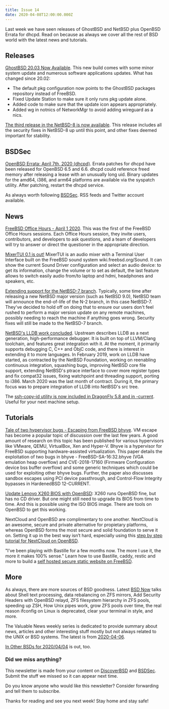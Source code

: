 ```yaml
---
title: Issue 14
date: 2020-04-08T12:00:00.000Z
---
```


Last week we have seen releases of GhostBSD and NetBSD plus OpenBSD Errata for dhcpd. Read on because as always we cover all the rest of BSD world with the latest news and tutorials.

<!-- more -->

## Releases

[GhostBSD 20.03 Now Available](http://ghostbsd.org/20.03_release_announcement?utm_source=bsdweekly). This new build comes with some minor system update and numerous software applications updates. What has changed since 20.02:
- The default pkg configuration now points to the GhostBSD packages repository instead of FreeBSD.
- Fixed Update Station to make sure it only runs pkg update alone.
- Added code to make sure that the update icon appears appropriately.
- Added wg in notnics of NetworkMgr to avoid adding wireguard as a nics.

[The third release in the NetBSD-8 is now available](https://blog.netbsd.org/tnf/entry/netbsd_8_2_is_available?utm_source=bsdweekly). This release includes all the security fixes in NetBSD-8 up until this point, and other fixes deemed important for stability.

## BSDSec

[OpenBSD Errata: April 7th, 2020 (dhcpd)](https://bsdsec.net/articles/openbsd-errata-april-7th-2020-dhcpd?utm_source=bsdweekly). Errata patches for dhcpd have been released for OpenBSD 6.5 and 6.6. dhcpd could reference freed memory after releasing a lease with an unusually long uid. Binary updates for the amd64, i386, and arm64 platforms are available via the syspatch utility. After patching, restart the dhcpd service.

As always worth following [BSDSec](https://bsdsec.net). RSS feeds and Twitter account available.

## News

[FreeBSD Office Hours - April 1 2020](https://www.youtube.com/watch?v=6qBm5NM3zTQ&utm_source=bsdweekly). This was the first of the FreeBSD Office Hours sessions. Each Office Hours session, they invite users, contributors, and developers to ask questions, and a team of developers will try to answer or direct the questioner in the appropriate direction.

[MixerTUI 0.1 is out!](https://alfix.gitlab.io/bsd/2020/04/02/mixertui-0-1.html?utm_source=bsdweekly) MixerTUI is an audio mixer with a Terminal User Interface built on the FreeBSD sound system wiki.freebsd.org/Sound. It can show the current Sound Driver configuration and select an audio device: to get its information, change the volume or to set as default, the last feature allows to switch easily audio from/to laptop and hdmi, headphones and speakers, etc.

[Extending support for the NetBSD-7 branch](https://blog.netbsd.org/tnf/entry/extending_support_for_the_netbsd?utm_source=bsdweekly). Typically, some time after releasing a new NetBSD major version (such as NetBSD 9.0), NetBSD team will announce the end-of-life of the N-2 branch, in this case NetBSD-7. They've decided to hold off on doing that to ensure our users don't feel rushed to perform a major version update on any remote machines, possibly needing to reach the machine if anything goes wrong. Security fixes will still be made to the NetBSD-7 branch.

[NetBSD's LLDB work concluded](https://blog.netbsd.org/tnf/entry/lldb_work_concluded?utm_source=bsdweekly). Upstream describes LLDB as a next generation, high-performance debugger. It is built on top of LLVM/Clang toolchain, and features great integration with it. At the moment, it primarily supports debugging C, C++ and ObjC code, and there is interest in extending it to more languages. In February 2019, work on LLDB have started, as contracted by the NetBSD Foundation, working on reenabling continuous integration, squashing bugs, improving NetBSD core file support, extending NetBSD's ptrace interface to cover more register types and fix compat32 issues, fixing watchpoint and threading support, porting to i386. March 2020 was the last month of contract. During it, the primary focus was to prepare integration of LLDB into NetBSD's src tree.

The [ssh-copy-id utility is now included in DragonFly 5.8 and in -current](https://www.dragonflydigest.com/2020/04/06/24367.html?utm_source=bsdweekly). Useful for your next machine setup.

## Tutorials

[Tale of two hypervisor bugs - Escaping from FreeBSD bhyve](http://phrack.org/papers/escaping_from_freebsd_bhyve.html?utm_source=bsdweekly). VM escape has become a popular topic of discussion over the last few years. A good amount of research on this topic has been published for various hypervisors like VMware, QEMU, VirtualBox, Xen and Hyper-V. Bhyve is a hypervisor for FreeBSD supporting hardware-assisted virtualization. This paper details the exploitation of two bugs in bhyve - FreeBSD-SA-16:32.bhyve (VGA emulation heap overflow) and CVE-2018-17160 (Firmware Configuration device bss buffer overflow) and some generic techniques which could be used for exploiting other bhyve bugs. Further, the paper also discusses sandbox escapes using PCI device passthrough, and Control-Flow Integrity bypasses in HardenedBSD 12-CURRENT.

[Update Lenovo X260 BIOS with OpenBSD](https://www.tumfatig.net/20200331/update-lenovo-x260-bios-with-openbsd/?utm_source=bsdweekly): X260 runs OpenBSD fine, but has no CD driver. But one might still need to upgrade its BIOS from time to time. And this is possible using the ISO BIOS image. There are tools on OpenBSD to get this working.

NextCloud and OpenBSD are complimentary to one another. NextCloud is an awesome, secure and private alternative for propietary platforms, whereas OpenBSD forms the most secure and solid foundation to serve it on. Setting it up in the best way isn’t hard, especially using this [step by step tutorial for NextCloud on OpenBSD](https://h3artbl33d.nl/2020-nextcloud.html?utm_source=bsdweekly).

"I’ve been playing with Bastille for a few months now. The more I use it, the more it makes 100% sense." Learn how to use Bastille, caddy, restic and more to build a [self hosted secure static website on FreeBSD](https://www.jaredwolff.com/my-latest-self-hosted-hugo-workflow/?utm_source=bsdweekly).

## More

As always, there are more sources of BSD goodness. Latest [BSD Now](https://www.youtube.com/watch?v=UJ_typ12d_w&utm_source=bsdweekly) talks about Shell text processing, data rebalancing on ZFS mirrors, Add Security Headers with OpenBSD relayd, ZFS filesystem hierarchy in ZFS pools, speeding up ZSH, How Unix pipes work, grow ZFS pools over time, the real reason ifconfig on Linux is deprecated, clear your terminal in style, and more.

The Valuable News weekly series is dedicated to provide summary about news, articles and other interesting stuff mostly but not always related to the UNIX or BSD systems. The latest is from [2020-04-06](https://vermaden.wordpress.com/2020/04/06/valuable-news-2020-04-06/?utm_source=bsdweekly).

[In Other BSDs for 2020/04/04](https://www.dragonflydigest.com/2020/04/04/24357.html?utm_source=bsdweekly) is out, too.

### Did we miss anything?

This newsletter is made from your content on [DiscoverBSD](https://discoverbsd.com) and [BSDSec](https://bsdsec.net). Submit the stuff we missed so it can appear next time.

Do you know anyone who would like this newsletter? Consider forwarding and tell them to subscribe.

Thanks for reading and see you next week! Stay home and stay safe!
